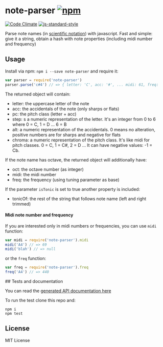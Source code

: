 # note-parser [![npm](https://img.shields.io/npm/v/note-parser.svg)](https://www.npmjs.com/package/note-parser)

[![Code Climate](https://codeclimate.com/github/danigb/note-parser/badges/gpa.svg)](https://codeclimate.com/github/danigb/note-parser)
[![js-standard-style](https://img.shields.io/badge/code%20style-standard-brightgreen.svg?style=flat)](https://github.com/feross/standard)

Parse note names (in [scientific notation](https://en.wikipedia.org/wiki/Scientific_pitch_notation)) with javascript. Fast and simple: give it a string, obtain a hash
with note properties (including midi number and frequency)

## Usage

Install via npm: `npm i --save note-parser` and require it:

```js
var parser = require('note-parser')
parser.parse('c#4') // => { letter: 'C', acc: '#', ... midi: 61, freq: 277.1826309768721 }
```

The returned object will contain:

- letter: the uppercase letter of the note
- acc: the accidentals of the note (only sharps or flats)
- pc: the pitch class (letter + acc)
- step: s a numeric representation of the letter. It's an integer from 0 to 6 where 0 = C, 1 = D ... 6 = B
- alt: a numeric representation of the accidentals. 0 means no alteration,
positive numbers are for sharps and negative for flats
- chroma: a numeric representation of the pitch class. It's like midi for
pitch classes. 0 = C, 1 = C#, 2 = D ... It can have negative values: -1 = Cb.

If the note name has octave, the returned object will additionally have:

- oct: the octave number (as integer)
- midi: the midi number
- freq: the frequency (using tuning parameter as base)

If the parameter `isTonic` is set to true another property is included:

- tonicOf: the rest of the string that follows note name (left and right trimmed)  

#### Midi note number and frequency

If you are interested only in midi numbers or frequencies, you can use `midi` function:

```js
var midi = require('note-parser').midi
midi('A4') // => 69
midi('blah') // => null
```

or the `freq` function:

```js
var freq = require('note-parser').freq
freq('A4') // => 440
```

## Tests and documentation

You can read the [generated API documentation here](https://github.com/danigb/note-parser/blob/master/API.md)

To run the test clone this repo and:

```
npm i
npm test
```

## License

MIT License

